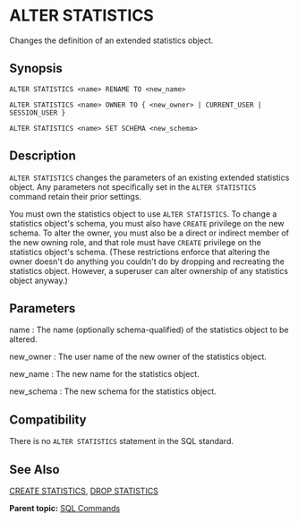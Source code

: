 # ALTER STATISTICS

Changes the definition of an extended statistics object.

## Synopsis

``` {#sql_command_synopsis}
ALTER STATISTICS <name> RENAME TO <new_name>

ALTER STATISTICS <name> OWNER TO { <new_owner> | CURRENT_USER | SESSION_USER }

ALTER STATISTICS <name> SET SCHEMA <new_schema>
```

## Description

`ALTER STATISTICS` changes the parameters of an existing extended statistics object. Any parameters not specifically set in the `ALTER STATISTICS` command retain their prior settings.

You must own the statistics object to use `ALTER STATISTICS`. To change a statistics object's schema, you must also have `CREATE` privilege on the new schema. To alter the owner, you must also be a direct or indirect member of the new owning role, and that role must have `CREATE` privilege on the statistics object's schema. (These restrictions enforce that altering the owner doesn't do anything you couldn't do by dropping and recreating the statistics object. However, a superuser can alter ownership of any statistics object anyway.)

## Parameters

name
:   The name (optionally schema-qualified) of the statistics object to be altered.

new_owner
:   The user name of the new owner of the statistics object.

new_name
:   The new name for the statistics object.

new_schema
:   The new schema for the statistics object.


## Compatibility

There is no `ALTER STATISTICS` statement in the SQL standard.

## See Also

[CREATE STATISTICS](CREATE_STATISTICS.html), [DROP STATISTICS](DROP_STATISTICS.html)

**Parent topic:** [SQL Commands](../sql_commands/sql_ref.html)

